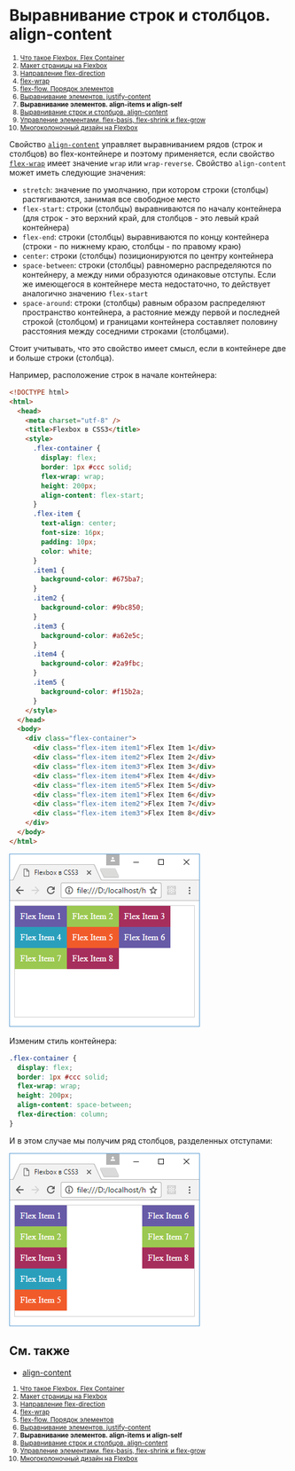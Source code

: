 # Выравнивание строк и столбцов. align-content

<small markdown="1">

1. [Что такое Flexbox. Flex Container](flex-1.md)
2. [Макет страницы на Flexbox](flex-2.md)
3. [Направление flex-direction](flex-3.md)
4. [flex-wrap](flex-4.md)
5. [flex-flow. Порядок элементов](flex-5.md)
6. [Выравнивание элементов. justify-content](flex-6.md)
7. **Выравнивание элементов. align-items и align-self**
8. [Выравнивание строк и столбцов. align-content](flex-8.md)
9. [Управление элементами. flex-basis, flex-shrink и flex-grow](flex-9.md)
10. [Многоколоночный дизайн на Flexbox](flex-10.md)

</small>

Свойство [`align-content`](../align-content.md) управляет выравниванием рядов (строк и столбцов) во flex-контейнере и поэтому применяется, если свойство [`flex-wrap`](../flex-wrap.md) имеет значение `wrap` или `wrap-reverse`. Свойство `align-content` может иметь следующие значения:

- `stretch`: значение по умолчанию, при котором строки (столбцы) растягиваются, занимая все свободное место
- `flex-start`: строки (столбцы) выравниваются по началу контейнера (для строк - это верхний край, для столбцов - это левый край контейнера)
- `flex-end`: строки (столбцы) выравниваются по концу контейнера (строки - по нижнему краю, столбцы - по правому краю)
- `center`: строки (столбцы) позиционируются по центру контейнера
- `space-between`: строки (столбцы) равномерно распределяются по контейнеру, а между ними образуются одинаковые отступы. Если же имеющегося в контейнере места недостаточно, то действует аналогично значению `flex-start`
- `space-around`: строки (столбцы) равным образом распределяют пространство контейнера, а растояние между первой и последней строкой (столбцом) и границами контейнера составляет половину расстояния между соседними строками (столбцами).

Стоит учитывать, что это свойство имеет смысл, если в контейнере две и больше строки (столбца).

Например, расположение строк в начале контейнера:

```html
<!DOCTYPE html>
<html>
  <head>
    <meta charset="utf-8" />
    <title>Flexbox в CSS3</title>
    <style>
      .flex-container {
        display: flex;
        border: 1px #ccc solid;
        flex-wrap: wrap;
        height: 200px;
        align-content: flex-start;
      }
      .flex-item {
        text-align: center;
        font-size: 16px;
        padding: 10px;
        color: white;
      }
      .item1 {
        background-color: #675ba7;
      }
      .item2 {
        background-color: #9bc850;
      }
      .item3 {
        background-color: #a62e5c;
      }
      .item4 {
        background-color: #2a9fbc;
      }
      .item5 {
        background-color: #f15b2a;
      }
    </style>
  </head>
  <body>
    <div class="flex-container">
      <div class="flex-item item1">Flex Item 1</div>
      <div class="flex-item item2">Flex Item 2</div>
      <div class="flex-item item3">Flex Item 3</div>
      <div class="flex-item item4">Flex Item 4</div>
      <div class="flex-item item5">Flex Item 5</div>
      <div class="flex-item item1">Flex Item 6</div>
      <div class="flex-item item2">Flex Item 7</div>
      <div class="flex-item item3">Flex Item 8</div>
    </div>
  </body>
</html>
```

![Выравнивание строк и столбцов. align-content](flex-7-1.png)

Изменим стиль контейнера:

```css
.flex-container {
  display: flex;
  border: 1px #ccc solid;
  flex-wrap: wrap;
  height: 200px;
  align-content: space-between;
  flex-direction: column;
}
```

И в этом случае мы получим ряд столбцов, разделенных отступами:

![Выравнивание строк и столбцов. align-content](flex-7-2.png)

## См. также

- [align-content](../align-content.md)

<small markdown="1">

1. [Что такое Flexbox. Flex Container](flex-1.md)
2. [Макет страницы на Flexbox](flex-2.md)
3. [Направление flex-direction](flex-3.md)
4. [flex-wrap](flex-4.md)
5. [flex-flow. Порядок элементов](flex-5.md)
6. [Выравнивание элементов. justify-content](flex-6.md)
7. **Выравнивание элементов. align-items и align-self**
8. [Выравнивание строк и столбцов. align-content](flex-8.md)
9. [Управление элементами. flex-basis, flex-shrink и flex-grow](flex-9.md)
10. [Многоколоночный дизайн на Flexbox](flex-10.md)

</small>
